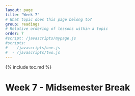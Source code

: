 ```yaml
---
layout: page
title: "Week 7"
# What topic does this page belong to?
group: readings
# Relative ordering of lessons within a topic
order: 7
#script: /javascripts/mypage.js
#scripts:
#  - /javascripts/one.js
#  - /javascripts/two.js
---
```



{% include toc.md %}

# Week 7 - Midsemester Break